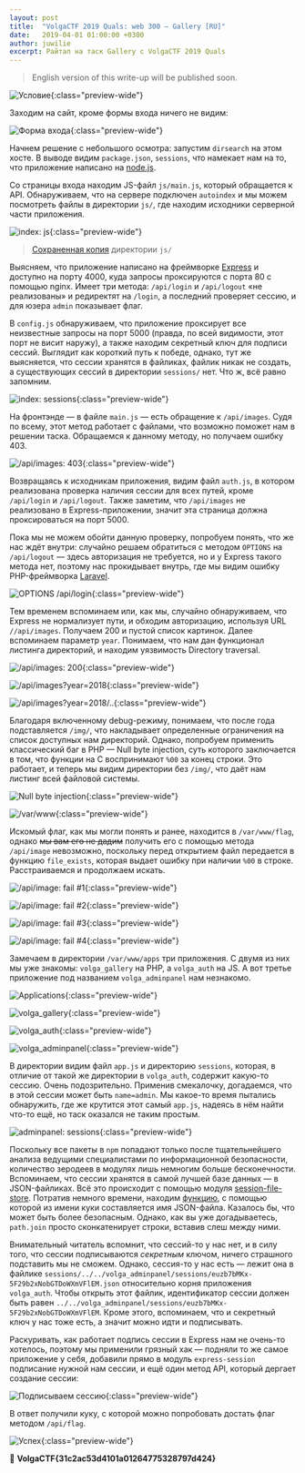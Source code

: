 ```yaml
---
layout: post
title:  "VolgaCTF 2019 Quals: web 300 — Gallery [RU]"
date:   2019-04-01 01:00:00 +0300
author: juwilie
excerpt: Райтап на таск Gallery с VolgaCTF 2019 Quals
---
```


> English version of this write-up will be published soon.

![Условие](/assets/img/2019/04/volgactf-gallery/statement.png){:class="preview-wide"}

Заходим на сайт, кроме формы входа ничего не видим:

![Форма входа](/assets/img/2019/04/volgactf-gallery/login.png){:class="preview-wide"}

Начнем решение с небольшого осмотра: запустим `dirsearch` на этом хосте. В выводе видим `package.json`, `sessions`, что намекает нам на то, что приложение написано на [node.js](https://nodejs.org/en/).

Со страницы входа находим JS-файл `js/main.js`, который обращается к API. Обнаруживаем, что на сервере подключен `autoindex` и мы можем посмотреть файлы в директории `js/`, где находим исходники серверной части приложения.

![index: js](/assets/img/2019/04/volgactf-gallery/js.png){:class="preview-wide"}

> [Сохраненная копия](/assets/files/2019/04/volgactf-gallery.zip) директории `js/` 

Выясняем, что приложение написано на фреймворке [Express](https://expressjs.com/) и доступно на порту 4000, куда запросы проксируются с порта 80 с помощью nginx. Имеет три метода: `/api/login` и `/api/logout` «не реализованы» и редиректят на `/login`, а последний проверяет сессию, и для юзера `admin` показывает флаг.

В `config.js` обнаруживаем, что приложение проксирует все неизвестные запросы на порт 5000 (правда, по всей видимости, этот порт не висит наружу), а также находим секретный ключ для подписи сессий. Выглядит как короткий путь к победе, однако, тут же выясняется, что сессии хранятся в файликах, файлик никак не создать, а существующих сессий в директории `sessions/` нет. Что ж, всё равно запомним.

![index: sessions](/assets/img/2019/04/volgactf-gallery/sessions.png){:class="preview-wide"}

На фронтэнде — в файле `main.js` — есть обращение к `/api/images`. Судя по всему, этот метод работает с файлами, что возможно поможет нам в решении таска. Обращаемся к данному методу, но получаем ошибку 403.

![/api/images: 403](/assets/img/2019/04/volgactf-gallery/images_403.png){:class="preview-wide"}

Возвращаясь к исходникам приложения, видим файл `auth.js`, в котором реализована проверка наличия сессии для всех путей, кроме `/api/login` и `/api/logout`. Также заметим, что `/api/images` не реализовано в Express-приложении, значит эта страница должна проксироваться на порт 5000. 

Пока мы не можем обойти данную проверку, попробуем понять, что же нас ждёт внутри: случайно решаем обратиться с методом `OPTIONS` на `/api/logout` — здесь авторизация не требуется, но и у Express такого метода нет, поэтому нас прокидывает внутрь, где мы видим ошибку PHP-фреймворка [Laravel](https://laravel.com/). 

![OPTIONS /api/login](/assets/img/2019/04/volgactf-gallery/options.png){:class="preview-wide"}

Тем временем вспоминаем или, как мы, случайно обнаруживаем, что Express не нормализует пути, и обходим авторизацию, используя URL `//api/images`. Получаем 200 и пустой список картинок. Далее вспоминаем параметр `year`. Понимаем, что нам дан функционал листинга директорий, и находим уязвимость Directory traversal.

![/api/images: 200](/assets/img/2019/04/volgactf-gallery/images_200.png){:class="preview-wide"}

![/api/images?year=2018](/assets/img/2019/04/volgactf-gallery/images_2018.png){:class="preview-wide"}

![/api/images?year=2018/..](/assets/img/2019/04/volgactf-gallery/images_dir_fail.png){:class="preview-wide"}

Благодаря включенному debug-режиму, понимаем, что после года подставляется `/img/`, что накладывает определенные ограничения на список доступных нам директорий. Однако, попробуем применить классический баг в PHP — Null byte injection, суть которого заключается в том, что функции на C воспринимают `%00` за конец строки. Это работает, и теперь мы видим директории без `/img/`, что даёт нам листинг всей файловой системы.

![Null byte injection](/assets/img/2019/04/volgactf-gallery/images_dir_null.png){:class="preview-wide"}

![/var/www](/assets/img/2019/04/volgactf-gallery/images_dir_www.png){:class="preview-wide"}

Искомый флаг, как мы могли понять и ранее, находится в `/var/www/flag`, однако ~~мы вам его не дадим~~ получить его с помощью метода `/api/image` невозможно, поскольку перед открытием файл передается в функцию `file_exists`, которая выдает ошибку при наличии `%00` в строке. Расстраиваемся и продолжаем искать.

![/api/image: fail #1](/assets/img/2019/04/volgactf-gallery/image_fail1.png){:class="preview-wide"}

![/api/image: fail #2](/assets/img/2019/04/volgactf-gallery/image_fail2.png){:class="preview-wide"}

![/api/image: fail #3](/assets/img/2019/04/volgactf-gallery/image_fail3.png){:class="preview-wide"}

![/api/image: fail #4](/assets/img/2019/04/volgactf-gallery/image_fail4.png){:class="preview-wide"}

Замечаем в директории `/var/www/apps` три приложения. С двумя из них мы уже знакомы: `volga_gallery` на PHP, а `volga_auth` на JS. А вот третье приложение под названием `volga_adminpanel` нам незнакомо.

![Applications](/assets/img/2019/04/volgactf-gallery/images_dir_apps.png){:class="preview-wide"}

![volga\_gallery](/assets/img/2019/04/volgactf-gallery/images_dir_gallery.png){:class="preview-wide"}

![volga\_auth](/assets/img/2019/04/volgactf-gallery/images_dir_apps.png){:class="preview-wide"}

![volga\_adminpanel](/assets/img/2019/04/volgactf-gallery/images_dir_adminpanel.png){:class="preview-wide"}

В директории видим файл `app.js` и директорию `sessions`, которая, в отличие от такой же директории в `volga_auth`, содержит какую-то сессию. Очень подозрительно. Применив смекалочку, догадаемся, что в этой сессии может быть `name=admin`. Мы какое-то время пытались обнаружить, где же крутится этот самый `app.js`, надеясь в нём найти что-то ещё, но таск оказался не таким простым.

![adminpanel: sessions](/assets/img/2019/04/volgactf-gallery/adminpanel_sessions.png){:class="preview-wide"}

Поскольку все пакеты в `npm` попадают только после тщательнейшего анализа ведущими специалистами по информационной безопасности, количество зеродеев в модулях лишь немногим больше бесконечности. Вспоминаем, что сессии хранятся в самой лучшей базе данных — в JSON-файликах. Всё это происходит с помощью модуля [session-file-store](https://www.npmjs.com/package/session-file-store). Потратив немного времени, находим [функцию](https://github.com/valery-barysok/session-file-store/blob/master/lib/session-file-helpers.js#L21), с помощью которой из имени куки составляется имя JSON-файла. Казалось бы, что может быть более безопасным. Однако, как вы уже догадываетесь, `path.join` просто сконкатенирует строки, вставив слеш между ними.

Внимательный читатель вспомнит, что сессий-то у нас нет, и в силу того, что сессии подписываются *секретным* ключом, ничего страшного подставить мы не сможем. Однако, сессия-то у нас есть — лежит она в файлике `sessions/../../volga_adminpanel/sessions/euzb7bMKx-5F29b2xNobGTDoWXmVFlEM.json` относительно корня приложения `volga_auth`. Чтобы открыть этот файлик, идентификатор сессии должен быть равен `../../volga_adminpanel/sessions/euzb7bMKx-5F29b2xNobGTDoWXmVFlEM`. Кроме этого, вспоминаем, что и секретный ключ у нас тоже есть, а значит можно идти и подписывать.

Раскуривать, как работает подпись сессии в Express нам не очень-то хотелось, поэтому мы применили грязный хак — подняли то же самое приложение у себя, добавили прямо в модуль `express-session` подписание нужной нам сессии, и ещё один метод API, который дергает создание сессии:

![Подписываем сессию](/assets/img/2019/04/volgactf-gallery/fakesession.png){:class="preview-wide"}

В ответ получили куку, с которой можно попробовать достать флаг методом `/api/flag`.

![Успех](/assets/img/2019/04/volgactf-gallery/final.png){:class="preview-wide"}

:triangular_flag_on_post: **VolgaCTF{31c2ac53d4101a01264775328797d424}**
